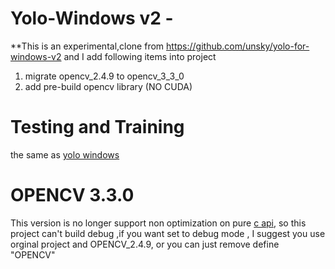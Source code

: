 # Yolo-Windows v2 - 

**This is an experimental,clone from https://github.com/unsky/yolo-for-windows-v2
and I add following items into project 
1. migrate opencv_2.4.9 to opencv_3_3_0
2. add pre-build opencv library (NO CUDA)

# Testing and Training

the same as [yolo windows](https://github.com/unsky/yolo-for-windows-v2)

# OPENCV 3.3.0

This version is no longer support non optimization on pure [c api](https://github.com/opencv/opencv/issues/10246), so this project can't build debug
,if you want set to debug mode , I suggest you use orginal project and OPENCV_2.4.9, or you can just remove define "OPENCV"

